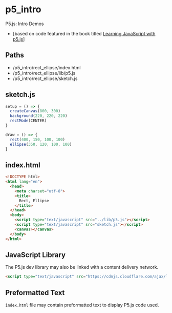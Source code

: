 # p5_intro
P5.js: Intro Demos
 * [based on code featured in the book titled [Learning JavaScript with p5.js](https://www.codingforvisuallearners.com/)]

## Paths

 * /p5_intro/rect_ellipse/index.html
 * /p5_intro/rect_ellipse/lib/p5.js
 * /p5_intro/rect_ellipse/sketch.js

## sketch.js

```js
setup = () => {
  createCanvas(800, 300)
  background(220, 220, 220)
  rectMode(CENTER)
}

draw = () => {
  rect(400, 150, 100, 100)
  ellipse(350, 120, 100, 100)
}
```

## index.html

```html
<!DOCTYPE html>
<html lang="en">
  <head>
    <meta charset="utf-8">
    <title>
      Rect, Ellipse
    </title>
  </head>
  <body>
    <script type="text/javascript" src="../lib/p5.js"></script>
    <script type="text/javascript" src="sketch.js"></script>
    <canvas></canvas>
  </body>
</html>
```

## JavaScript Library

The P5.js dev library may also be linked with a content delivery network.

```html
<script type="text/javascript" src="https://cdnjs.cloudflare.com/ajax/libs/p5.js/0.7.2/p5.js"></script>
```

## Preformatted Text

`index.html` file may contain preformatted text to display P5.js code used.

